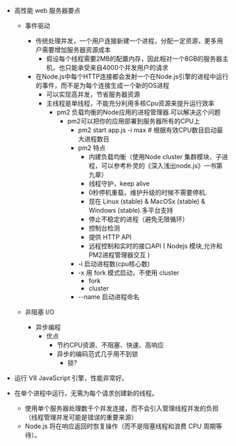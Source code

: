 - 高性能 web 服务器要点
  - 事件驱动
    - 传统处理并发，一个用户连接新建一个进程，分配一定资源，更多用户需要增加服务器资源成本
      - 假设每个线程需要2MB的配置内存，因此相对一个8GB的服务器主机，也只能承受来自4000个并发用户的请求
    - 在Node.js中每个HTTP连接都会发射一个在Node.js引擎的进程中运行的事件，而不是为每个连接生成一个新的OS进程
      - 可以实现高并发，节省服务器资源
      - 主线程是单线程，不能充分利用多核Cpu资源来提升运行效率
        - pm2 负载均衡的Node应用的进程管理器.可以解决这个问题
          - pm2可以把你的应用部署到服务器所有的CPU上
            - pm2 start app.js -i max # 根据有效CPU数目启动最大进程数目
            - pm2 特点
              - 内建负载均衡（使用Node cluster 集群模块、子进程，可以参考朴灵的《深入浅出node.js》一书第九章）
              - 线程守护，keep alive
              - 0秒停机重载，维护升级的时候不需要停机.
              - 现在 Linux (stable) & MacOSx (stable) & Windows (stable).多平台支持
              - 停止不稳定的进程（避免无限循环）
              - 控制台检测
              - 提供 HTTP API
              - 远程控制和实时的接口API ( Nodejs 模块,允许和PM2进程管理器交互 )
            - -i 启动进程数(cpu核心数)
            - -x 用 fork 模式启动，不使用 cluster
              - fork
              - cluster
            - --name 启动进程命名

  - 非阻塞 I/O
    - 异步编程
      - 优点
        - 节约CPU资源、不阻塞、快速、高响应
        - 异步的编码范式几乎用不到锁
          - 锁?

- 运行 V8 JavaScript 引擎，性能非常好。
- 在单个进程中运行，无需为每个请求创建新的线程。
  - 使用单个服务器处理数千个并发连接，而​​不会引入管理线程并发的负担（线程管理并发可能是错误的重要来源）
  - Node.js 将在响应返回时恢复操作（而不是阻塞线程和浪费 CPU 周期等待）。